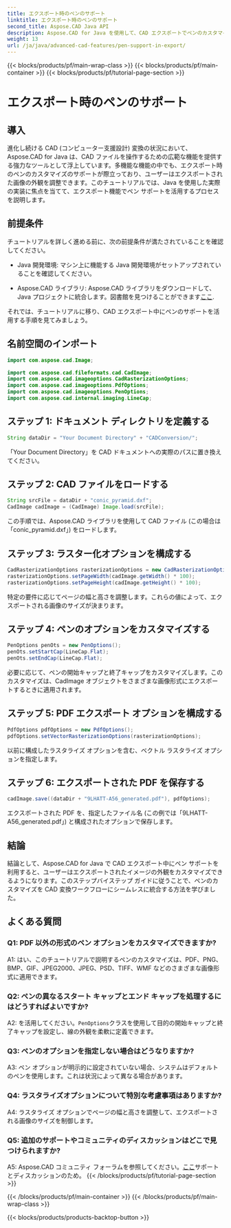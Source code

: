 ```yaml
---
title: エクスポート時のペンのサポート
linktitle: エクスポート時のペンのサポート
second_title: Aspose.CAD Java API
description: Aspose.CAD for Java を使用して、CAD エクスポートでペンのカスタマイズをマスターします。シームレスな統合については、ステップバイステップのガイドに従ってください。
weight: 13
url: /ja/java/advanced-cad-features/pen-support-in-export/
---
```


{{< blocks/products/pf/main-wrap-class >}}
{{< blocks/products/pf/main-container >}}
{{< blocks/products/pf/tutorial-page-section >}}

# エクスポート時のペンのサポート

## 導入

進化し続ける CAD (コンピューター支援設計) 変換の状況において、Aspose.CAD for Java は、CAD ファイルを操作するための広範な機能を提供する強力なツールとして浮上しています。多機能な機能の中でも、エクスポート時のペンのカスタマイズのサポートが際立っており、ユーザーはエクスポートされた画像の外観を調整できます。このチュートリアルでは、Java を使用した実際の実装に焦点を当てて、エクスポート機能でペン サポートを活用するプロセスを説明します。

## 前提条件

チュートリアルを詳しく進める前に、次の前提条件が満たされていることを確認してください。

- Java 開発環境: マシン上に機能する Java 開発環境がセットアップされていることを確認してください。

-  Aspose.CAD ライブラリ: Aspose.CAD ライブラリをダウンロードして、Java プロジェクトに統合します。図書館を見つけることができます[ここ](https://releases.aspose.com/cad/java/).

それでは、チュートリアルに移り、CAD エクスポート中にペンのサポートを活用する手順を見てみましょう。

## 名前空間のインポート

```java
import com.aspose.cad.Image;

import com.aspose.cad.fileformats.cad.CadImage;
import com.aspose.cad.imageoptions.CadRasterizationOptions;
import com.aspose.cad.imageoptions.PdfOptions;
import com.aspose.cad.imageoptions.PenOptions;
import com.aspose.cad.internal.imaging.LineCap;
```

## ステップ 1: ドキュメント ディレクトリを定義する

```java
String dataDir = "Your Document Directory" + "CADConversion/";
```

「Your Document Directory」を CAD ドキュメントへの実際のパスに置き換えてください。

## ステップ 2: CAD ファイルをロードする

```java
String srcFile = dataDir + "conic_pyramid.dxf";
CadImage cadImage = (CadImage) Image.load(srcFile);
```

この手順では、Aspose.CAD ライブラリを使用して CAD ファイル (この場合は「conic_pyramid.dxf」) をロードします。

## ステップ 3: ラスター化オプションを構成する

```java
CadRasterizationOptions rasterizationOptions = new CadRasterizationOptions();
rasterizationOptions.setPageWidth(cadImage.getWidth() * 100);
rasterizationOptions.setPageHeight(cadImage.getHeight() * 100);
```

特定の要件に応じてページの幅と高さを調整します。これらの値によって、エクスポートされる画像のサイズが決まります。

## ステップ 4: ペンのオプションをカスタマイズする

```java
PenOptions penOts = new PenOptions();
penOts.setStartCap(LineCap.Flat);
penOts.setEndCap(LineCap.Flat);
```

必要に応じて、ペンの開始キャップと終了キャップをカスタマイズします。このカスタマイズは、CadImage オブジェクトをさまざまな画像形式にエクスポートするときに適用されます。

## ステップ 5: PDF エクスポート オプションを構成する

```java
PdfOptions pdfOptions = new PdfOptions();
pdfOptions.setVectorRasterizationOptions(rasterizationOptions);
```

以前に構成したラスタライズ オプションを含む、ベクトル ラスタライズ オプションを指定します。

## ステップ 6: エクスポートされた PDF を保存する

```java
cadImage.save((dataDir + "9LHATT-A56_generated.pdf"), pdfOptions);
```

エクスポートされた PDF を、指定したファイル名 (この例では「9LHATT-A56_generated.pdf」) と構成されたオプションで保存します。

## 結論

結論として、Aspose.CAD for Java で CAD エクスポート中にペン サポートを利用すると、ユーザーはエクスポートされたイメージの外観をカスタマイズできるようになります。このステップバイステップ ガイドに従うことで、ペンのカスタマイズを CAD 変換ワークフローにシームレスに統合する方法を学びました。

## よくある質問

### Q1: PDF 以外の形式のペン オプションをカスタマイズできますか?

A1: はい、このチュートリアルで説明するペンのカスタマイズは、PDF、PNG、BMP、GIF、JPEG2000、JPEG、PSD、TIFF、WMF などのさまざまな画像形式に適用できます。

### Q2: ペンの異なるスタート キャップとエンド キャップを処理するにはどうすればよいですか?

 A2: を活用してください。`PenOptions`クラスを使用して目的の開始キャップと終了キャップを設定し、線の外観を柔軟に定義できます。

### Q3: ペンのオプションを指定しない場合はどうなりますか?

A3: ペン オプションが明示的に設定されていない場合、システムはデフォルトのペンを使用します。これは状況によって異なる場合があります。

### Q4: ラスタライズオプションについて特別な考慮事項はありますか?

A4: ラスタライズ オプションでページの幅と高さを調整して、エクスポートされる画像のサイズを制御します。

### Q5: 追加のサポートやコミュニティのディスカッションはどこで見つけられますか?

 A5: Aspose.CAD コミュニティ フォーラムを参照してください。[ここ](https://forum.aspose.com/c/cad/19)サポートとディスカッションのため。
{{< /blocks/products/pf/tutorial-page-section >}}

{{< /blocks/products/pf/main-container >}}
{{< /blocks/products/pf/main-wrap-class >}}

{{< blocks/products/products-backtop-button >}}
